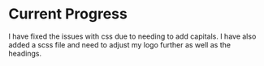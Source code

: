 # Current Progress 

I have fixed the issues with css due to needing to add capitals. I have also added a scss file and need to adjust my logo further as well as the headings. 

